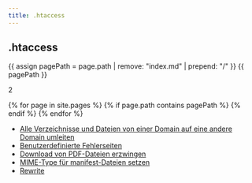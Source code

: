```yaml
---
title: .htaccess
---
```


## .htaccess

{{ assign pagePath = page.path | remove: "index.md" | prepend: "/" }}
{{ pagePath }}

2

{% for page in site.pages %}
  {% if page.path contains pagePath %}
  {% endif %}
{% endfor %}

- [Alle Verzeichnisse und Dateien von einer Domain auf eine andere Domain umleiten](alle-verzeichnisse-und-dateien-von-einer-domain-auf-eine-andere-domain-umleiten)
- [Benutzerdefinierte Fehlerseiten](benutzerdefinierte-fehlerseiten)
- [Download von PDF-Dateien erzwingen](download-von-pdf-dateien-erzwingen)
- [MIME-Type für manifest-Dateien setzen](mime-type-fuer-manifest-dateien-setzen)
- [Rewrite](rewrite)

